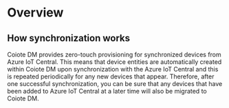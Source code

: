 # Overview

## How synchronization works

Coiote DM provides zero-touch provisioning for synchronized devices from Azure IoT Central. This means that device entities are automatically created within Coiote DM upon synchronization with the Azure IoT Central and this is repeated periodically for any new devices that appear. Therefore, after one successful synchronization, you can be sure that any devices that have been added to Azure IoT Central at a later time will also be migrated to Coiote DM.             
